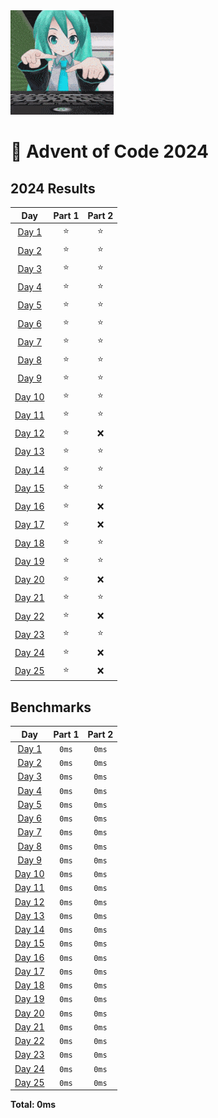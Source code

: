 <img src=".assets/miku.gif" width="165" alt="HATSUNE MIKU">

# 🎄 Advent of Code 2024

<!--- advent_readme_stars table --->
## 2024 Results

|                      Day                       | Part 1 | Part 2 |
|:----------------------------------------------:|:------:|:------:|
|  [Day 1](https://adventofcode.com/2024/day/1)  |   ⭐    |   ⭐    |
|  [Day 2](https://adventofcode.com/2024/day/2)  |   ⭐    |   ⭐    |
|  [Day 3](https://adventofcode.com/2024/day/3)  |   ⭐    |   ⭐    |
|  [Day 4](https://adventofcode.com/2024/day/4)  |   ⭐    |   ⭐    |
|  [Day 5](https://adventofcode.com/2024/day/5)  |   ⭐    |   ⭐    |
|  [Day 6](https://adventofcode.com/2024/day/6)  |   ⭐    |   ⭐    |
|  [Day 7](https://adventofcode.com/2024/day/7)  |   ⭐    |   ⭐    |
|  [Day 8](https://adventofcode.com/2024/day/8)  |   ⭐    |   ⭐    |
|  [Day 9](https://adventofcode.com/2024/day/9)  |   ⭐    |   ⭐    |
| [Day 10](https://adventofcode.com/2024/day/10) |   ⭐    |   ⭐    |
| [Day 11](https://adventofcode.com/2024/day/11) |   ⭐    |   ⭐    |
| [Day 12](https://adventofcode.com/2024/day/12) |   ⭐    |   ❌    |
| [Day 13](https://adventofcode.com/2024/day/13) |   ⭐    |   ⭐    |
| [Day 14](https://adventofcode.com/2024/day/14) |   ⭐    |   ⭐    |
| [Day 15](https://adventofcode.com/2024/day/15) |   ⭐    |   ⭐    |
| [Day 16](https://adventofcode.com/2024/day/16) |   ⭐    |   ❌    |
| [Day 17](https://adventofcode.com/2024/day/17) |   ⭐    |   ❌    |
| [Day 18](https://adventofcode.com/2024/day/18) |   ⭐    |   ⭐    |
| [Day 19](https://adventofcode.com/2024/day/19) |   ⭐    |   ⭐    |
| [Day 20](https://adventofcode.com/2024/day/20) |   ⭐    |   ❌    |
| [Day 21](https://adventofcode.com/2024/day/21) |   ⭐    |   ⭐    |
| [Day 22](https://adventofcode.com/2024/day/22) |   ⭐    |   ❌    |
| [Day 23](https://adventofcode.com/2024/day/23) |   ⭐    |   ⭐    |
| [Day 24](https://adventofcode.com/2024/day/24) |   ⭐    |   ❌    |
| [Day 25](https://adventofcode.com/2024/day/25) |   ⭐    |   ❌    |
<!--- advent_readme_stars table --->

## Benchmarks

|             Day             | Part 1 | Part 2 |
|:---------------------------:|:------:|:------:|
| [Day 1](java/Java_01.java)  | `0ms`  | `0ms`  |
| [Day 2](java/Java_02.java)  | `0ms`  | `0ms`  |
| [Day 3](java/Java_03.java)  | `0ms`  | `0ms`  |
| [Day 4](java/Java_04.java)  | `0ms`  | `0ms`  |
| [Day 5](java/Java_05.java)  | `0ms`  | `0ms`  |
| [Day 6](java/Java_06.java)  | `0ms`  | `0ms`  |
| [Day 7](java/Java_07.java)  | `0ms`  | `0ms`  |
| [Day 8](java/Java_08.java)  | `0ms`  | `0ms`  |
| [Day 9](java/Java_09.java)  | `0ms`  | `0ms`  |
| [Day 10](java/Java_10.java) | `0ms`  | `0ms`  |
| [Day 11](java/Java_11.java) | `0ms`  | `0ms`  |
| [Day 12](java/Java_12.java) | `0ms`  | `0ms`  |
| [Day 13](java/Java_13.java) | `0ms`  | `0ms`  |
| [Day 14](java/Java_14.java) | `0ms`  | `0ms`  |
| [Day 15](java/Java_15.java) | `0ms`  | `0ms`  |
| [Day 16](java/Java_16.java) | `0ms`  | `0ms`  |
| [Day 17](java/Java_17.java) | `0ms`  | `0ms`  |
| [Day 18](java/Java_18.java) | `0ms`  | `0ms`  |
| [Day 19](java/Java_19.java) | `0ms`  | `0ms`  |
| [Day 20](java/Java_20.java) | `0ms`  | `0ms`  |
| [Day 21](java/Java_21.java) | `0ms`  | `0ms`  |
| [Day 22](java/Java_22.java) | `0ms`  | `0ms`  |
| [Day 23](java/Java_23.java) | `0ms`  | `0ms`  |
| [Day 24](java/Java_24.java) | `0ms`  | `0ms`  |
| [Day 25](java/Java_25.java) | `0ms`  | `0ms`  |

**Total: 0ms**

<!--- benchmarking table --->